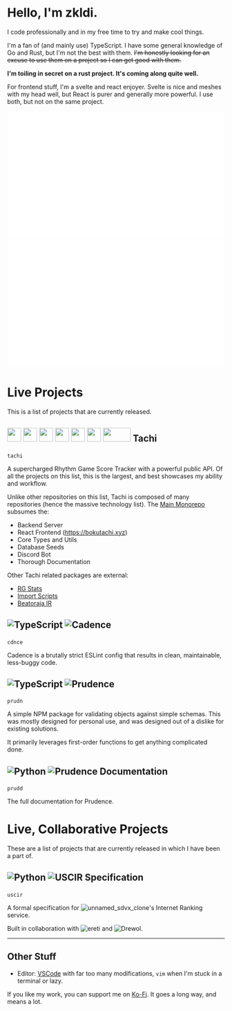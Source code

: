 # Hello, I'm zkldi.

I code professionally and in my free time to try and make cool things.

I'm a fan of (and mainly use) TypeScript. I have some general knowledge of Go and Rust, but I'm not the best with them. ~~I'm honestly looking for an excuse to use them on a project so I can get good with them.~~

**I'm toiling in secret on a rust project. It's coming along quite well.**

For frontend stuff, I'm a svelte and react enjoyer. Svelte is nice and meshes with my head well, but React is purer and generally more powerful. I use both, but not on the same project.

![](https://github.com/zkldi/github-stats/blob/master/generated/overview.svg)
![](https://github.com/zkldi/github-stats/blob/master/generated/languages.svg)

# Live Projects

This is a list of projects that are currently released.

## <img src=https://cdn.svgporn.com/logos/typescript-icon.svg width=32 height=32 /> <img src=https://cdn.svgporn.com/logos/svelte-icon.svg width=32 height=32 /> <img src=https://cdn.svgporn.com/logos/java.svg width=32 height=32 /> <img src=https://cdn.svgporn.com/logos/redis.svg width=32 height=32 /> <img src=https://cdn.svgporn.com/logos/esbuild.svg width=32 height=32 /> <img src=https://cdn.svgporn.com/logos/react.svg width=32 height=32 /> <img src=https://cdn.svgporn.com/logos/mongodb.svg width=64 height=32 /> Tachi
`tachi`

A supercharged Rhythm Game Score Tracker with a powerful public API. Of all the projects on this list, this is the largest, and best showcases my ability and workflow.

Unlike other repositories on this list, Tachi is composed of many repositories (hence the massive technology list).
The [Main Monorepo](https://github.com/tng-dev/Tachi) subsumes the:
- Backend Server
- React Frontend (https://bokutachi.xyz)
- Core Types and Utils
- Database Seeds
- Discord Bot
- Thorough Documentation

Other Tachi related packages are external:
- [RG Stats](https://github.com/tng-dev/rg-stats)
- [Import Scripts](https://github.com/tng-dev/tachi-import-scripts)
- [Beatoraja IR](https://github.com/tng-dev/tachi-beatoraja-ir)

## ![TypeScript](https://raw.githubusercontent.com/abranhe/programming-languages-logos/master/src/typescript/typescript_32x32.png) ![Cadence](https://github.com/CadenceJS/Cadence)
`cdnce`

Cadence is a brutally strict ESLint config that results in clean, maintainable, less-buggy code.

## ![TypeScript](https://raw.githubusercontent.com/abranhe/programming-languages-logos/master/src/typescript/typescript_32x32.png) ![Prudence](https://github.com/zkldi/Prudence)
`prudn`

A simple NPM package for validating objects against simple schemas. This was mostly designed for personal use, and was designed out of a dislike for existing solutions.

It primarily leverages first-order functions to get anything complicated done.

## ![Python](https://raw.githubusercontent.com/abranhe/programming-languages-logos/master/src/python/python_32x32.png) ![Prudence Documentation](https://github.com/zkldi/prudence-docs)
`prudd`

The full documentation for Prudence.

# Live, Collaborative Projects

These are a list of projects that are currently released in which I have been a part of.

## ![Python](https://raw.githubusercontent.com/abranhe/programming-languages-logos/master/src/python/python_32x32.png) ![USCIR Specification](https://github.com/zkldi/uscir-spec)
`uscir`

A formal specification for ![unnamed_sdvx_clone](https://github.com/Drewol/unnamed_sdvx_clone)'s Internet Ranking service.

Built in collaboration with ![ereti](https://github.com/ereti) and ![Drewol](https://github.com/Drewol).

*****

## Other Stuff

- Editor: [VSCode](https://github.com/microsoft/vscode) with far too many modifications, `vim` when I'm stuck in a terminal or lazy.

If you like my work, you can support me on [Ko-Fi](https://ko-fi.com/zkldi). It goes a long way, and means a lot.
